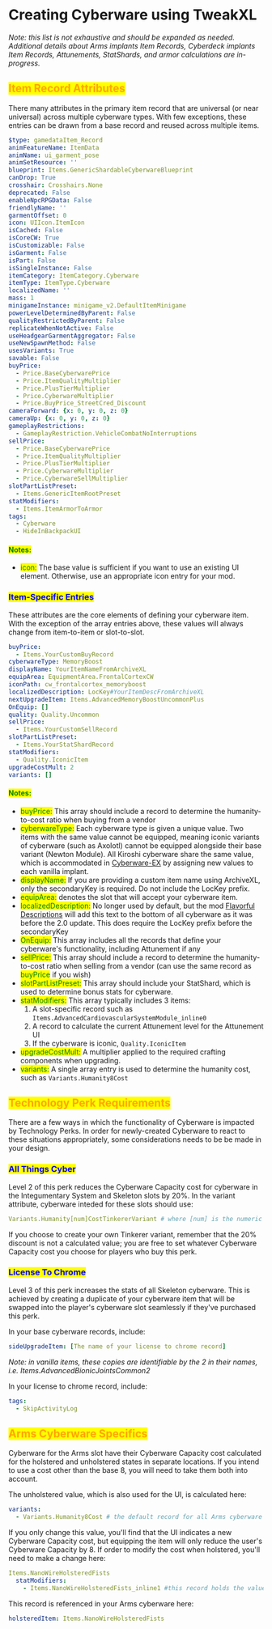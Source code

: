 # Creating Cyberware using TweakXL

_Note: this list is not exhaustive and should be expanded as needed.  Additional details about Arms implants Item Records, Cyberdeck implants Item Records, Attunements, StatShards, and armor calculations are in-progress._

## <mark style="color:orange;">Item Record Attributes</mark>

There many attributes in the primary item record that are universal (or near universal) across multiple cyberware types.  With few exceptions, these entries can be drawn from a base record and reused across multiple items.

```yaml
$type: gamedataItem_Record
animFeatureName: ItemData
animName: ui_garment_pose
animSetResource: ''
blueprint: Items.GenericShardableCyberwareBlueprint
canDrop: True
crosshair: Crosshairs.None
deprecated: False
enableNpcRPGData: False
friendlyName: ''
garmentOffset: 0
icon: UIIcon.ItemIcon
isCached: False
isCoreCW: True
isCustomizable: False
isGarment: False
isPart: False
isSingleInstance: False
itemCategory: ItemCategory.Cyberware
itemType: ItemType.Cyberware
localizedName: ''
mass: 1 
minigameInstance: minigame_v2.DefaultItemMinigame
powerLevelDeterminedByParent: False
qualityRestrictedByParent: False
replicateWhenNotActive: False
useHeadgearGarmentAggregator: False
useNewSpawnMethod: False
usesVariants: True
savable: False
buyPrice:
  - Price.BaseCyberwarePrice
  - Price.ItemQualityMultiplier
  - Price.PlusTierMultiplier
  - Price.CyberwareMultiplier
  - Price.BuyPrice_StreetCred_Discount
cameraForward: {x: 0, y: 0, z: 0}
cameraUp: {x: 0, y: 0, z: 0}
gameplayRestrictions:
  - GameplayRestriction.VehicleCombatNoInterruptions
sellPrice:
  - Price.BaseCyberwarePrice
  - Price.ItemQualityMultiplier
  - Price.PlusTierMultiplier
  - Price.CyberwareMultiplier
  - Price.CyberwareSellMultiplier
slotPartListPreset:
  - Items.GenericItemRootPreset
statModifiers:
  - Items.ItemArmorToArmor
tags:
  - Cyberware
  - HideInBackpackUI
```

#### <mark style="color:green;">Notes:</mark>

* <mark style="color:green;">icon:</mark> The base value is sufficient if you want to use an existing UI element.  Otherwise, use an appropriate icon entry for your mod.

### <mark style="color:blue;">Item-Specific Entries</mark>

These attributes are the core elements of defining your cyberware item.  With the exception of the array entries above, these values will always change from item-to-item or slot-to-slot.

```yaml
buyPrice:
  - Items.YourCustomBuyRecord
cyberwareType: MemoryBoost
displayName: YourItemNameFromArchiveXL
equipArea: EquipmentArea.FrontalCortexCW
iconPath: cw_frontalcortex_memoryboost
localizedDescription: LocKey#YourItemDescFromArchiveXL
nextUpgradeItem: Items.AdvancedMemoryBoostUncommonPlus
OnEquip: []
quality: Quality.Uncommon
sellPrice:
  - Items.YourCustomSellRecord
slotPartListPreset:
  - Items.YourStatShardRecord
statModifiers:
  - Quality.IconicItem
upgradeCostMult: 2
variants: []
```

#### <mark style="color:green;">Notes:</mark>

* <mark style="color:green;">buyPrice:</mark> This array should include a record to determine the humanity-to-cost ratio when buying from a vendor&#x20;
* <mark style="color:green;">cyberwareType:</mark> Each cyberware type is given a unique value.  Two items with the same value cannot be equipped, meaning iconic variants of cyberware (such as Axolotl) cannot be equipped alongside their base variant (Newton Module).  All Kiroshi cyberware share the same value, which is accommodated in [Cyberware-EX](https://www.nexusmods.com/cyberpunk2077/mods/9429) by assigning new values to each vanilla implant.
* <mark style="color:green;">displayName:</mark> If you are providing a custom item name using ArchiveXL, only the secondaryKey is required.  Do not include the LocKey prefix.
* <mark style="color:green;">equipArea:</mark> denotes the slot that will accept your cyberware item.
* <mark style="color:green;">localizedDescription:</mark> No longer used by default, but the mod [Flavorful Descriptions](https://www.nexusmods.com/cyberpunk2077/mods/13575) will add this text to the bottom of all cyberware as it was before the 2.0 update.  This does require the LocKey prefix before the secondaryKey
* <mark style="color:green;">OnEquip:</mark> This array includes all the records that define your cyberware's functionality, including Attunement if any
* <mark style="color:green;">sellPrice:</mark> This array should include a record to determine the humanity-to-cost ratio when selling from a vendor (can use the same record as <mark style="color:green;">buyPrice</mark> if you wish)
* <mark style="color:green;">slotPartListPreset:</mark> This array should include your StatShard, which is used to determine bonus stats for cyberware.
* <mark style="color:green;">statModifiers:</mark> This array typically includes 3 items:
  1. A slot-specific record such as `Items.AdvancedCardiovascularSystemModule_inline0`
  2. A record to calculate the current Attunement level for the Attunement UI
  3. If the cyberware is iconic, `Quality.IconicItem`
* <mark style="color:green;">upgradeCostMult:</mark> A multiplier applied to the required crafting components when upgrading.
* <mark style="color:green;">variants:</mark> A single array entry is used to determine the humanity cost, such as `Variants.Humanity8Cost`

## <mark style="color:orange;">Technology Perk Requirements</mark>

There are a few ways in which the functionality of Cyberware is impacted by Technology Perks.  In order for newly-created Cyberware to react to these situations appropriately, some considerations needs to be be made in your design.

### <mark style="color:blue;">All Things Cyber</mark>

Level 2 of this perk reduces the Cyberware Capacity cost for cyberware in the Integumentary System and Skeleton slots by 20%.  In the variant attribute, cyberware inteded for these slots should use:

```yaml
Variants.Humanity[num]CostTinkererVariant # where [num] is the numeric cost
```

If you choose to create your own Tinkerer variant, remember that the 20% discount is not a calculated value; you are free to set whatever Cyberware Capacity cost you choose for players who buy this perk.

### <mark style="color:blue;">License To Chrome</mark>

Level 3 of this perk increases the stats of all Skeleton cyberware.  This is achieved by creating a duplicate of your cyberware item that will be swapped into the player's cyberware slot seamlessly if they've purchased this perk.

In your base cyberware records, include:

```yaml
sideUpgradeItem: [The name of your license to chrome record]
```

_Note: in vanilla items, these copies are identifiable by the 2 in their names, i.e. Items.AdvancedBionicJointsCommon2_

In your license to chrome record, include:

```yaml
tags:
  - SkipActivityLog
```

## <mark style="color:orange;">Arms Cyberware Specifics</mark>

Cyberware for the Arms slot have their Cyberware Capacity cost calculated for the holstered and unholstered states in separate locations.  If you intend to use a cost other than the base 8, you will need to take them both into account.

The unholstered value, which is also used for the UI, is calculated here:

```yaml
variants:
  - Variants.Humanity8Cost # the default record for all Arms cyberware
```

If you only change this value, you'll find that the UI indicates a new Cyberware Capacity cost, but equipping the item will only reduce the user's Cyberware Capacity by 8.  If order to modify the cost when holstered, you'll need to make a change here:

```yaml
Items.NanoWireHolsteredFists
  statModifiers:
    - Items.NanoWireHolsteredFists_inline1 #this record holds the value
```

This record is referenced in your Arms cyberware here:

```yaml
holsteredItem: Items.NanoWireHolsteredFists
```
